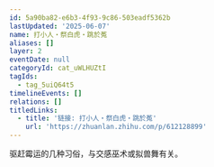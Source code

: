 ```yaml
---
id: 5a90ba82-e6b3-4f93-9c86-503eadf5362b
lastUpdated: '2025-06-07'
name: 打小人・祭白虎・跳於菟
aliases: []
layer: 2
eventDate: null
categoryId: cat_uWLHUZtI
tagIds:
  - tag_5uiQ64t5
timelineEvents: []
relations: []
titledLinks:
  - title: '链接: 打小人・祭白虎・跳於菟'
    url: 'https://zhuanlan.zhihu.com/p/612128899'
---
```

驱赶霉运的几种习俗，与交感巫术或拟兽舞有关。
